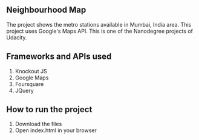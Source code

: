 ## Neighbourhood Map
The project shows the metro stations available in Mumbai, India area. This project uses Google's Maps API. This is one of the Nanodegree projects of Udacity.

## Frameworks and APIs used
1. Knockout JS
2. Google Maps
3. Foursquare
4. JQuery

## How to run the project
1. Download the files
2. Open index.html in your browser
